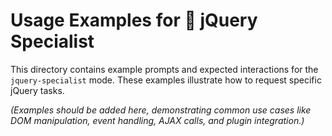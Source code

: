 # Usage Examples for 🎯 jQuery Specialist

This directory contains example prompts and expected interactions for the `jquery-specialist` mode. These examples illustrate how to request specific jQuery tasks.

*(Examples should be added here, demonstrating common use cases like DOM manipulation, event handling, AJAX calls, and plugin integration.)*